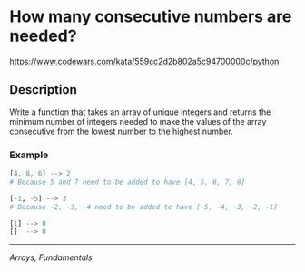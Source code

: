 # How many consecutive numbers are needed?

<https://www.codewars.com/kata/559cc2d2b802a5c94700000c/python>

## Description

Write a function that takes an array of unique integers and returns the minimum number of integers needed to make the values of the array consecutive from the lowest number to the highest number.

### Example

```python
[4, 8, 6] --> 2
# Because 5 and 7 need to be added to have [4, 5, 6, 7, 8]

[-1, -5] --> 3
# Because -2, -3, -4 need to be added to have [-5, -4, -3, -2, -1]

[1] --> 0
[]  --> 0
```

---
*Arrays, Fundamentals*